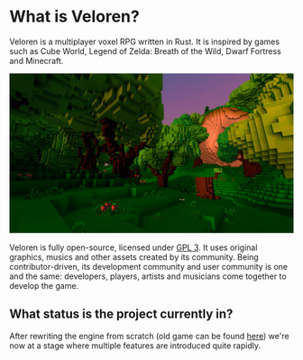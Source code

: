 # What is Veloren?

Veloren is a multiplayer voxel RPG written in Rust. It is inspired by games such as Cube World,
Legend of Zelda: Breath of the Wild, Dwarf Fortress and Minecraft.

![Beautiful trees and a cliff](introduction.png)

Veloren is fully open-source, licensed under [GPL 3](https://www.gnu.org/licenses/gpl-3.0.en.html). It uses original graphics, musics and other
assets created by its community. Being contributor-driven, its development community
and user community is one and the same: developers, players, artists and musicians come together
to develop the game.

## What status is the project currently in?

After rewriting the engine from scratch (old game can be found [here](https://gitlab.com/veloren/game)) we're now at a stage
where multiple features are introduced quite rapidly.
